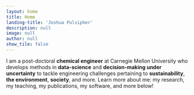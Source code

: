 ```yaml
---
layout: home
title: Home
landing-title: 'Joshua Pulsipher'
description: null
image: null
author: null
show_tile: false
---
```


I am a post-doctoral <b>chemical engineer</b> at Carnegie Mellon University who develops methods in <b>data-science</b> and <b>decision-making under uncertainty</b> to tackle engineering challenges pertaining to <b>sustainability</b>, <b>the environment</b>, <b>society</b>, and more. Learn more about me: my research, my teaching, my publications, my software, and more below!
